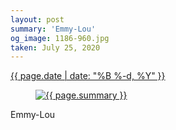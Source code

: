 ```yaml
---
layout: post
summary: 'Emmy-Lou'
og_image: 1186-960.jpg
taken: July 25, 2020
---
```


<div class="post">
 <time>
  <a href="/1186">
   {{ page.date | date: "%B %-d, %Y" }}
  </a>
 </time>
 <a href="/1186">
  <figure data-taken="7/25/2020">
   <img alt="{{ page.summary }}" sizes="(min-width: 700px) 50vw, calc(100vw - 2rem)" src="{{ site.assets_url }}/1186-480.jpg" srcset="{{ site.assets_url }}/1186-240.jpg 240w, {{ site.assets_url }}/1186-480.jpg 480w, {{ site.assets_url }}/1186-720.jpg 720w, {{ site.assets_url }}/1186-960.jpg 960w"/>
  </figure>
 </a>
 <span>
  Emmy-Lou
 </span>
</div>
